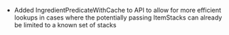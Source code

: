- Added IngredientPredicateWithCache to API to allow for more efficient lookups in cases where the potentially passing ItemStacks can already be limited to a known set of stacks